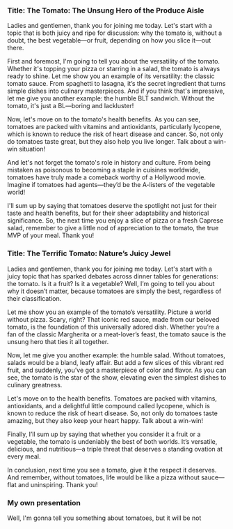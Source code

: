 ### Title: The Tomato: The Unsung Hero of the Produce Aisle

Ladies and gentlemen, thank you for joining me today. Let's start with a topic that is both juicy and ripe for discussion: why the tomato is, without a doubt, the best vegetable—or fruit, depending on how you slice it—out there.

First and foremost, I'm going to tell you about the versatility of the tomato. Whether it's topping your pizza or starring in a salad, the tomato is always ready to shine. Let me show you an example of its versatility: the classic tomato sauce. From spaghetti to lasagna, it’s the secret ingredient that turns simple dishes into culinary masterpieces. And if you think that's impressive, let me give you another example: the humble BLT sandwich. Without the tomato, it's just a BL—boring and lackluster!

Now, let's move on to the tomato's health benefits. As you can see, tomatoes are packed with vitamins and antioxidants, particularly lycopene, which is known to reduce the risk of heart disease and cancer. So, not only do tomatoes taste great, but they also help you live longer. Talk about a win-win situation!

And let's not forget the tomato's role in history and culture. From being mistaken as poisonous to becoming a staple in cuisines worldwide, tomatoes have truly made a comeback worthy of a Hollywood movie. Imagine if tomatoes had agents—they’d be the A-listers of the vegetable world!

I'll sum up by saying that tomatoes deserve the spotlight not just for their taste and health benefits, but for their sheer adaptability and historical significance. So, the next time you enjoy a slice of pizza or a fresh Caprese salad, remember to give a little nod of appreciation to the tomato, the true MVP of your meal. Thank you!

### Title: The Terrific Tomato: Nature’s Juicy Jewel

Ladies and gentlemen, thank you for joining me today. Let's start with a juicy topic that has sparked debates across dinner tables for generations: the tomato. Is it a fruit? Is it a vegetable? Well, I’m going to tell you about why it doesn’t matter, because tomatoes are simply the best, regardless of their classification.

Let me show you an example of the tomato’s versatility. Picture a world without pizza. Scary, right? That iconic red sauce, made from our beloved tomato, is the foundation of this universally adored dish. Whether you’re a fan of the classic Margherita or a meat-lover’s feast, the tomato sauce is the unsung hero that ties it all together.

Now, let me give you another example: the humble salad. Without tomatoes, salads would be a bland, leafy affair. But add a few slices of this vibrant red fruit, and suddenly, you’ve got a masterpiece of color and flavor. As you can see, the tomato is the star of the show, elevating even the simplest dishes to culinary greatness.

Let's move on to the health benefits. Tomatoes are packed with vitamins, antioxidants, and a delightful little compound called lycopene, which is known to reduce the risk of heart disease. So, not only do tomatoes taste amazing, but they also keep your heart happy. Talk about a win-win!

Finally, I’ll sum up by saying that whether you consider it a fruit or a vegetable, the tomato is undeniably the best of both worlds. It’s versatile, delicious, and nutritious—a triple threat that deserves a standing ovation at every meal.

In conclusion, next time you see a tomato, give it the respect it deserves. And remember, without tomatoes, life would be like a pizza without sauce—flat and uninspiring. Thank you!

### My own presentation

Well, I'm gonna tell you something about tomatoes, but it will be not 